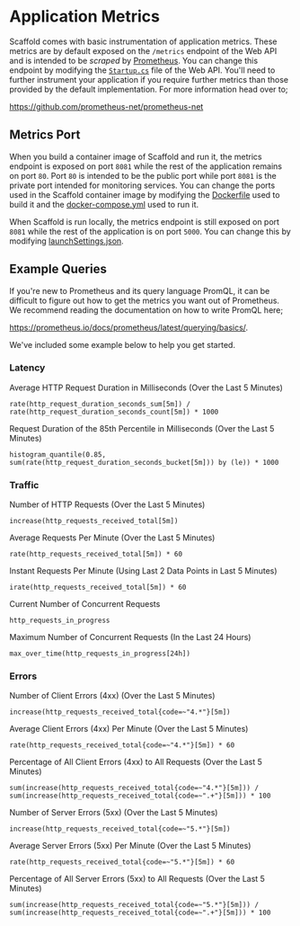 # Application Metrics #

Scaffold comes with basic instrumentation of application metrics. These metrics are by default exposed on the `/metrics` endpoint of the Web API and is intended to be *scraped* by [Prometheus](https://prometheus.io/). You can change this endpoint by modifying the [`Startup.cs`](../Sources/Scaffold.WebApi/Startup.cs) file of the Web API. You'll need to further instrument your application if you require further metrics than those provided by the default implementation. For more information head over to;

https://github.com/prometheus-net/prometheus-net

## Metrics Port ##

When you build a container image of Scaffold and run it, the metrics endpoint is exposed on port `8081` while the rest of the application remains on port `80`. Port `80` is intended to be the public port while port `8081` is the private port intended for monitoring services. You can change the ports used in the Scaffold container image by modifying the [Dockerfile](../Sources/Scaffold.WebApi/Dockerfile) used to build it and the [docker-compose.yml](../docker-compose.yml) used to run it.

When Scaffold is run locally, the metrics endpoint is still exposed on port `8081` while the rest of the application is on port `5000`. You can change this by modifying [launchSettings.json](../Sources/Scaffold.WebApi/Properties/launchSettings.json).

## Example Queries ##

If you're new to Prometheus and its query language PromQL, it can be difficult to figure out how to get the metrics you want out of Prometheus. We recommend reading the documentation on how to write PromQL here;

https://prometheus.io/docs/prometheus/latest/querying/basics/.

We've included some example below to help you get started.

### Latency ###

Average HTTP Request Duration in Milliseconds (Over the Last 5 Minutes)
```
rate(http_request_duration_seconds_sum[5m]) /
rate(http_request_duration_seconds_count[5m]) * 1000
```

Request Duration of the 85th Percentile in Milliseconds (Over the Last 5 Minutes)
```
histogram_quantile(0.85, sum(rate(http_request_duration_seconds_bucket[5m])) by (le)) * 1000
```

### Traffic ###

Number of HTTP Requests (Over the Last 5 Minutes)
```
increase(http_requests_received_total[5m])
```

Average Requests Per Minute (Over the Last 5 Minutes)
```
rate(http_requests_received_total[5m]) * 60
```

Instant Requests Per Minute (Using Last 2 Data Points in Last 5 Minutes)
```
irate(http_requests_received_total[5m]) * 60
```

Current Number of Concurrent Requests
```
http_requests_in_progress
```

Maximum Number of Concurrent Requests (In the Last 24 Hours)
```
max_over_time(http_requests_in_progress[24h])
```

### Errors ###

Number of Client Errors (4xx) (Over the Last 5 Minutes)
```
increase(http_requests_received_total{code=~"4.*"}[5m])
```

Average Client Errors (4xx) Per Minute (Over the Last 5 Minutes)
```
rate(http_requests_received_total{code=~"4.*"}[5m]) * 60
```

Percentage of All Client Errors (4xx) to All Requests (Over the Last 5 Minutes)
```
sum(increase(http_requests_received_total{code=~"4.*"}[5m])) /
sum(increase(http_requests_received_total{code=~".+"}[5m])) * 100
```

Number of Server Errors (5xx) (Over the Last 5 Minutes)
```
increase(http_requests_received_total{code=~"5.*"}[5m])
```

Average Server Errors (5xx) Per Minute (Over the Last 5 Minutes)
```
rate(http_requests_received_total{code=~"5.*"}[5m]) * 60
```

Percentage of All Server Errors (5xx) to All Requests (Over the Last 5 Minutes)
```
sum(increase(http_requests_received_total{code=~"5.*"}[5m])) /
sum(increase(http_requests_received_total{code=~".+"}[5m])) * 100
```
